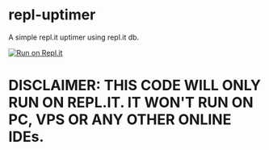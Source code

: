 # repl-uptimer
A simple repl.it uptimer using repl.it db.


[![Run on Repl.it](https://repl.it/badge/github/navaneethkm004/repl-uptimer)](https://repl.it/github/navaneethkm004/repl-uptimer)

# DISCLAIMER: THIS CODE WILL ONLY RUN ON REPL.IT. IT WON'T RUN ON PC, VPS OR ANY OTHER ONLINE IDEs.
